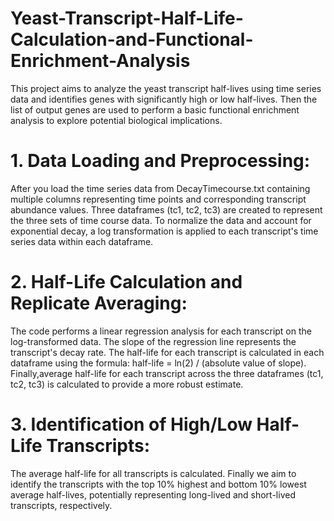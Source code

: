 # Yeast-Transcript-Half-Life-Calculation-and-Functional-Enrichment-Analysis
This project aims to analyze the yeast transcript half-lives using time series data and identifies genes with significantly high or low half-lives. 
Then the list of output genes are used to perform a basic functional enrichment analysis to explore potential biological implications.

# 1. Data Loading and Preprocessing: 
After you load the time series data from DecayTimecourse.txt containing multiple columns representing time points and corresponding transcript abundance values.
Three dataframes (tc1, tc2, tc3) are created to represent the three sets of time course data.
To normalize the data and account for exponential decay, a log transformation is applied to each transcript's time series data within each dataframe.

# 2. Half-Life Calculation and Replicate Averaging:

The code performs a linear regression analysis for each transcript on the log-transformed data.
The slope of the regression line represents the transcript's decay rate.
The half-life for each transcript is calculated in each dataframe using the formula: half-life = ln(2) / (absolute value of slope).
Finally,average half-life for each transcript across the three dataframes (tc1, tc2, tc3) is calculated to provide a more robust estimate.

# 3. Identification of High/Low Half-Life Transcripts:

The average half-life for all transcripts is calculated.
Finally we aim to identify the transcripts with the top 10% highest and bottom 10% lowest average half-lives, potentially representing long-lived and short-lived transcripts, respectively.
